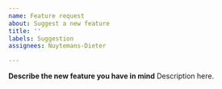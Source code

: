 ```yaml
---
name: Feature request
about: Suggest a new feature
title: ''
labels: Suggestion
assignees: Nuytemans-Dieter

---
```


**Describe the new feature you have in mind**
Description here.
